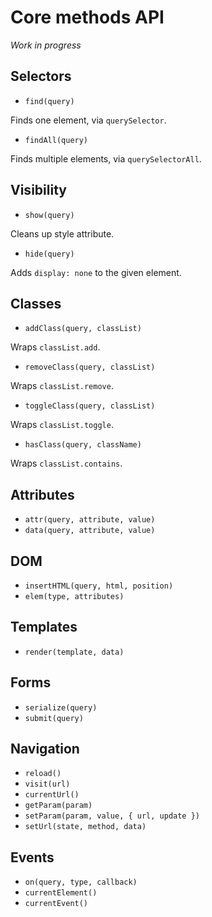 # Core methods API

*Work in progress*

## Selectors

- `find(query)`

Finds one element, via `querySelector`.

- `findAll(query)`

Finds multiple elements, via `querySelectorAll`.

## Visibility

- `show(query)`

Cleans up style attribute.

- `hide(query)`

Adds `display: none` to the given element.

## Classes

- `addClass(query, classList)`

Wraps `classList.add`.

- `removeClass(query, classList)`

Wraps `classList.remove`.

- `toggleClass(query, classList)`

Wraps `classList.toggle`.

- `hasClass(query, className)`

Wraps `classList.contains`.

## Attributes

- `attr(query, attribute, value)`
- `data(query, attribute, value)`

## DOM

- `insertHTML(query, html, position)`
- `elem(type, attributes)`

## Templates

- `render(template, data)`

## Forms

- `serialize(query)`
- `submit(query)`

## Navigation

- `reload()`
- `visit(url)`
- `currentUrl()`
- `getParam(param)`
- `setParam(param, value, { url, update })`
- `setUrl(state, method, data)`

## Events

- `on(query, type, callback)`
- `currentElement()`
- `currentEvent()`

